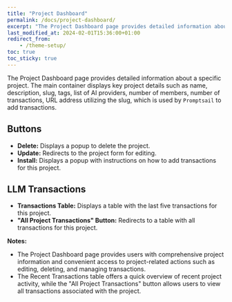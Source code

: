 ```yaml
---
title: "Project Dashboard"
permalink: /docs/project-dashboard/
excerpt: "The Project Dashboard page provides detailed information about a specific project"
last_modified_at: 2024-02-01T15:36:00+01:00
redirect_from:
    - /theme-setup/
toc: true
toc_sticky: true
---
```


The Project Dashboard page provides detailed information about a specific project. The main container displays key project details such as name, description, slug, tags, list of AI providers, number of members, number of transactions, URL address utilizing the slug, which is used by `Promptsail` to add transactions.

## Buttons

-   **Delete:** Displays a popup to delete the project.
-   **Update:** Redirects to the project form for editing.
-   **Install:** Displays a popup with instructions on how to add transactions for this project.

## LLM Transactions

-   **Transactions Table:** Displays a table with the last five transactions for this project.
-   **"All Project Transactions" Button:** Redirects to a table with all transactions for this project.

**Notes:**

-   The Project Dashboard page provides users with comprehensive project information and convenient access to project-related actions such as editing, deleting, and managing transactions.
-   The Recent Transactions table offers a quick overview of recent project activity, while the "All Project Transactions" button allows users to view all transactions associated with the project.
